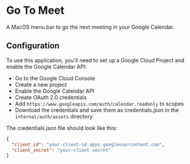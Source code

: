 # Go To Meet

A MacOS menu bar to go the next meeting in your Google Calendar.

## Configuration

To use this application, you'll need to set up a Google Cloud Project and enable the Google Calendar API:

- Go to the Google Cloud Console
- Create a new project
- Enable the Google Calendar API
- Create OAuth 2.0 credentials
- Add `https://www.googleapis.com/auth/calendar.readonly` to scopes
- Download the credentials and save them as credentials.json in the `internal/auth/assets` directory

The credentials.json file should look like this:

```json
{
  "client_id": "your-client-id.apps.googleusercontent.com",
  "client_secret": "your-client-secret"
}
```
